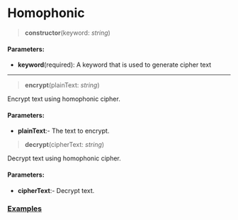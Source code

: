 # Homophonic
> __constructor__(keyword: _string_)
#### Parameters:
- __keyword__(required): A keyword that is used to generate cipher text
***
> __encrypt__(plainText: _string_)

Encrypt text using homophonic cipher.
#### Parameters:
 - __plainText__:- The text to encrypt.

> __decrypt__(cipherText: _string_)

Decrypt text using homophonic cipher.
#### Parameters:
 - __cipherText__:- Decrypt text.


### [Examples](https://github.com/Badvillain01/Text-Cryptography/tree/master/examples)